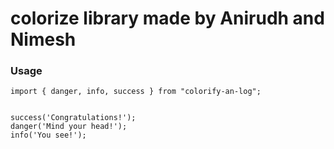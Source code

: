 # colorize library made by Anirudh and Nimesh

### Usage

```
import { danger, info, success } from "colorify-an-log";


success('Congratulations!');
danger('Mind your head!');
info('You see!');


```
